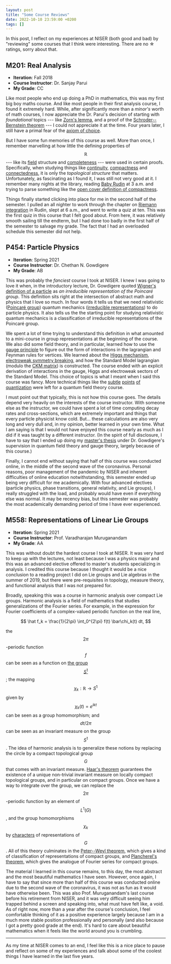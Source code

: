 ```yaml
---
layout: post
title: "Some Course Reviews"
date: 2022-10-10 23:59:00 +0200
tags: []
---
```


In this post, I reflect on my experiences at NISER (both good and bad) by 
"reviewing" some courses that I think were interesting. There are no ☆ ratings,
sorry about that.

## M201: Real Analysis

- __Iteration__: Fall 2018
- __Course Instructor__: Dr. Sanjay Parui
- __My Grade__: CC

Like most people who end up doing a PhD in mathematics, this was my first big
boy maths course. And like most people in their first analysis course, I found
it extremely hard.
While, after significantly more than a _minor's_ worth of
math courses, I now appreciate the Dr. Parui's decision of starting with
_foundational_ topics --- like [Zorn's lemma](https://en.wikipedia.org/wiki/Zorn%27s_lemma), 
and a proof of the
[Schroder--Bernstein theorem](https://en.wikipedia.org/wiki/Schr%C3%B6der%E2%80%93Bernstein_theorem) --- 
I could not appreciate it at the time. Four years later, I still have a primal
fear of the [axiom of choice](https://en.wikipedia.org/wiki/Axiom_of_choice).

But I have some fun memories of this course as well. More than once, I remember
marvelling at how little the defining properties of $$\mathbb{R}$$ --- like
its [field](https://en.wikipedia.org/wiki/Field_(mathematics)) structure and 
[completeness](https://en.wikipedia.org/wiki/Least-upper-bound_property) --- were used in certain proofs.
Specifically, when studying things like [continuity](https://en.wikipedia.org/wiki/Continuous_function), 
[compactness](https://en.wikipedia.org/wiki/Compact_space) and
[connectedness](https://en.wikipedia.org/wiki/Connectedness), 
it is only the _topological structure_ that matters. 
Unfortunately, as fascinating as I found it, I was still not very good at it. I
remember many nights at the library, reading [Baby
Rudin](https://en.wikipedia.org/wiki/Principles_of_Mathematical_Analysis) at 
3 a.m. and trying to parse something like the [open cover definition of
compactness](https://en.wikipedia.org/wiki/Compact_space#Open_cover_definition).

Things finally started clicking into place for me in the second half of the
semester. I pulled an all nighter to work through the chapter on
[Riemann
integration](https://en.wikipedia.org/wiki/Riemann%E2%80%93Stieltjes_integral)
in Rudin, slept at 6 a.m., and went to write a quiz at ten.  This was the first
quiz in this course that I felt good about.
From here, it was relatively smooth sailing till the endterm, but I had done
too badly in the first half of the semester to salvage my grade. The fact that
I had an overloaded schedule this semester did not help.

## P454: Particle Physics

- __Iteration__: Spring 2021
- __Course Instructor__: Dr. Chethan N. Gowdigere
- __My Grade__: AB

This was probably the _fanciest_ course I took at NISER. I knew I was going to
love it when, in the introductory lecture, Dr. Gowdigere quoted
[Wigner's definition of a particle](https://en.wikipedia.org/wiki/Wigner%27s_classification) 
as _an irreducible representation
of the Poincaré group_. This definition sits right at the intersection of
abstract math and physics that I love so much. In four
words it tells us that we need relativistic 
([Poincaré group](https://en.wikipedia.org/wiki/Poincar%C3%A9_group)) quantum mechanics
([irreducible representations](https://en.wikipedia.org/wiki/Irreducible_representation)) 
to do particle physics. It also tells us the the starting point for studying
relativistic quantum mechanics is a classification of irreducible
representations of the Poincaré group.

We spent a lot of time trying to understand this definition in what amounted to
a mini-course in group representations at the beginning of the course. We also
did some field theory, and in particular, learned how to use the [gauge
principle](https://en.wikipedia.org/wiki/Gauge_principle) to figure out the form of interactions in the lagrangian
and Feynman rules for vertices. We learned about the 
[Higgs mechanism](https://en.wikipedia.org/wiki/Higgs_mechanism),
[electroweak symmetry breaking](https://en.wikipedia.org/wiki/Electroweak_interaction#Lagrangian), 
and how the Standard Model lagrangian (modulo
the [CKM matrix](https://en.wikipedia.org/wiki/Cabibbo%E2%80%93Kobayashi%E2%80%93Maskawa_matrix)) 
is constructed.  The course ended with an explicit derivation
of interactions in the gauge, Higgs and electroweak sectors of the Standard
Model. This choice of topics is what I meant when I said this course was fancy.
More technical things like the 
[subtle](https://en.wikipedia.org/wiki/Path_integral_formulation) 
[points](https://en.wikipedia.org/wiki/Gauge_fixing) 
[of](https://en.wikipedia.org/wiki/Faddeev%E2%80%93Popov_ghost) 
[quantization](https://en.wikipedia.org/wiki/Quantization_(physics)) 
were left for a quantum field theory course. 

I must point out that typically, this is not how this course goes. The
details depend very heavily on the interests of the course instructor. With
someone else as the instructor, we could have spent a lot of time computing
decay rates and cross-sections, which are extremely important and things that
every particle physicist know cold. But... these calculations are also very
long and very dull and, in my opinion, better learned in your own time. What I
am saying is that I would not have enjoyed this course nearly as much as I did
if it was taught by a different instructor.
(In the spirit of full disclosure, I have to say that I ended up doing my
[master's thesis](/assets/files/thesis_ayush_singh.pdf) 
under Dr. Gowdigere's supervision in quantum field theory and gauge theory,
largely because of this course.)

Finally, I cannot end without saying that half of this course was conducted
online, in the middle of the second wave of the coronavirus. Personal
reasons, poor management of the pandemic by NISER and inherent difficulties of
online education notwithstanding, this semester ended up being very difficult
for me academically. With four advanced electives (particle physics, phase
transitions, general relativity, and Lie groups), I really struggled with the
load, and probably would have even if everything else was normal. It may be
recency bias, but this semester was probably the most academically demanding
period of time I have ever experienced.

## M558: Representations of Linear Lie Groups

- __Iteration__: Spring 2021
- __Course Instructor__: Prof. Varadharajan Muruganandam
- __My Grade__: AA

This was without doubt the hardest course I took at NISER. It was very hard to
keep up with the lectures, not least because I was a physics major and this was
an advanced elective offered to master's students specializing in analysis. I credited
this course because I thought it would be a nice conclusion to a reading project
I did on Lie groups and Lie algebras in the summer of 2019, but there were
pre-requisites in topology, measure theory, and functional analysis that I was
not prepared for.

Broadly, speaking this was a course in harmonic analysis over compact Lie
groups. Harmonic analysis is a field of mathematics that studies
generalizations of the Fourier series. For example, in the expression for
Fourier coefficients of a complex-valued periodic function on the real line,

$$
\hat f_k = \frac{1}{2\pi} \int_0^{2\pi} f(t) \bar\chi_k(t) dt,
$$

the $$2\pi$$-periodic function $$f$$ can be seen as a function on [the group $$S^1$$](https://en.wikipedia.org/wiki/Circle_group);
the mapping $$\chi_k : \mathbb{R} \to S^1$$ given by $$\chi_k(t) = e^{ikt}$$ can be
seen as a group homomorphism; and $$dt/2\pi$$ can be seen as an invariant
measure on the group $$S^1$$. The idea of harmonic analysis is to generalize
these notions by replacing the circle by a compact topological group $$G$$ that comes
with an invariant measure. [Haar's theorem](https://en.wikipedia.org/wiki/Haar_measure#Haar's_theorem) guarantees the existence of a
unique non-trivial invariant measure on locally compact topological groups, and
in particular on compact groups.
Once we have a way to integrate over
the group, we can replace the $$2\pi$$-periodic function by an element of
$$L^1(G)$$, and the group homomorphisms $$\chi_k$$ by [characters](https://en.wikipedia.org/wiki/Character_theory) of
representations of $$G$$. All of this theory culminates in the [Peter--Weyl
theorem](https://en.wikipedia.org/wiki/Peter%E2%80%93Weyl_theorem), which gives a kind of classification of representations of compact
groups, and [Plancherel's theorem](https://en.wikipedia.org/wiki/Plancherel_theorem), which gives the analogue of Fourier series
for compact groups.

The material I learned in this course remains, to this day, the most abstract
and the most beautiful mathematics I have seen. However, once again, I have to say
that since more than half of this course was conducted online due to the second
wave of the coronavirus, it was not as fun as it would have otherwise been.
This was also Prof. Muruganandam's last course before his retirement from
NISER, and it was very difficult seeing him trapped behind a screen and
speaking into, what must have felt like, a void. As of right now, more than a
year after the course's conclusion, I feel comfortable thinking of it
as a positive experience largely because I am in a much more stable position
professionally and personally (and also because I got a
pretty good grade at the end). It's hard to care about beautiful
mathematics when it feels like the world around you is crumbling.

---

As my time at NISER comes to an end, I feel like this is a nice place to pause
and reflect on some of my experiences and talk about some of the coolest things
I have learned in the last five years.

